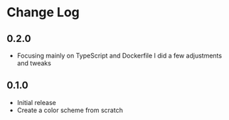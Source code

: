 # Change Log

## 0.2.0

- Focusing mainly on TypeScript and Dockerfile I did a few adjustments and tweaks

## 0.1.0

- Initial release
- Create a color scheme from scratch
